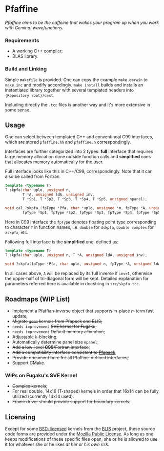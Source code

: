 Pfaffine
========

*Pfaffine aims to be the caffeine that wakes your program up when you work with Geminal wavefunctions.*

### Requirements

- A working C++ compiler;
- BLAS library.

### Build and Linking

Simple `makefile` is provided. One can copy the example `make.darwin` to `make.inc` and modify accordingly. `make install` builds and installs an instantiated library together with several templated headers into `{Repository root}/dest`.

Including directly the `.tcc` files is another way and it's more extensive in some sense.

## Usage

One can select between templated C++ and conventinoal C99 interfaces, which are stored `pfaffine.hh` and `pfaffine.h` correspondingly.

Interfaces are further categorized into 2 types: **full** interface that requires large memory allocation done outside function calls and **simplified** ones that allocates memory automatically for the user.

Full interface looks like this in C++/C99, correspondingly. Note that it can also be called from Fortran:

```cpp
template <typename T>
T skpfa(char uplo, unsigned n, 
        T *A, unsigned ldA, unsigned inv,
        T *Sp1, T *Sp2, T *Sp3, T *Sp4, T *Sp5, unsigned npanel);
```

```c
void cal_?skpfa_(fpType *Pfa, char *uplo, unsigned *n, fpType *A, unsigned *ldA, unsigned *inv,
        fpType *Sp1, fpType *Sp2, fpType *Sp3, fpType *Sp4, fpType *Sp5, unsigned *npanel);
```

Here in C99 interface the `fpType` denotes floating point type corresponding to character `?` in function names, i.e. `double` for `dskpfa`, `double complex` for `zskpfa`, etc.

Following full interface is the **simplified** one, defined as:

```cpp
template <typename T>
T skpfa(char uplo, unsigned n, T *A, unsigned ldA, unsigned inv);
```

```c
void ?skpfa(fpType *Pfa, char uplo, unsigned n, fpType *A, unsigned ldA, unsigned inv);
```

In all cases above, `A` will be replaced by its full inverse if `inv=1`, otherwise the upper-half of tri-diagonal form will be kept. Detailed explanation for parameters referred here is available in docstring in `src/skpfa.tcc`.

## Roadmaps (WIP List)

- Implement a Pfaffian-inverse object that supports in-place *n*-term fast update;
- ~~Migrate `gemm` kernels from Pfapack and BLIS;~~
- `needs improvement` ~~SVE kernel for Fugaku~~;
- `needs improvement` ~~Default memory allocation~~;
- Adjustable `k`-blocking;
- Automatically determine panel size `npanel`;
- ~~Add a low-level **C99**/Fortran interface~~;
- ~~Add a compatibility interface consistent to [Pfapack](https://michaelwimmer.org/downloads.html)~~;
- ~~Provide document here for all Pfaffine-defined interfaces;~~
- Support CMake.

### WIPs on Fugaku's SVE Kernel

- ~~Complex kernels~~;
- For real double, 14x16 (T-shaped) kernels in order that 16x14 can be fully utilized (currently 14x14 used).
- ~~Frame driver should provide support for boundary kernels.~~

## Licensing

Except for some [BSD-licensed](https://opensource.org/licenses/BSD-3-Clause) kernels from the [BLIS](https://github.com/flame/blis) project, these source code forms are provided under the [Mozilla Public License](https://www.mozilla.org/en-US/MPL). As long as one keeps modifications of these specific files open, she or he is allowed to use it for whatever she or he likes *at her or his own risk*.
